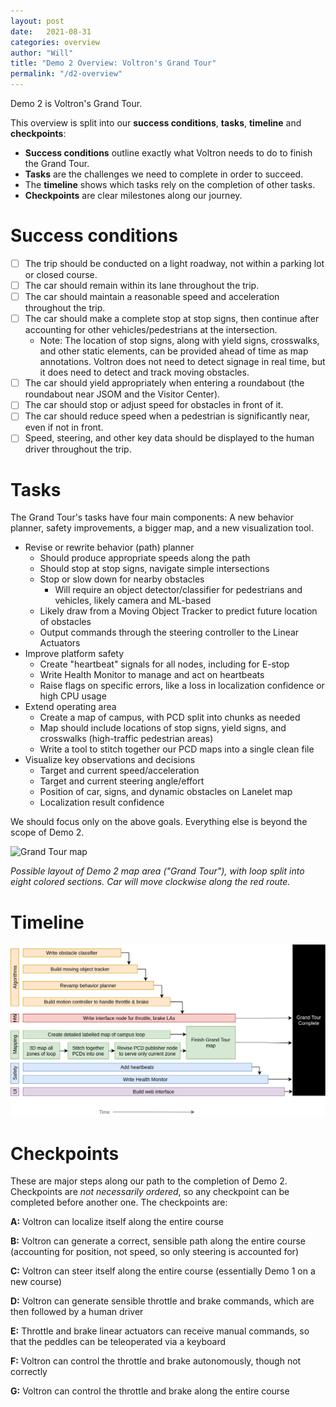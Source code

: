 ```yaml
---
layout: post
date:   2021-08-31
categories: overview
author: "Will"
title: "Demo 2 Overview: Voltron's Grand Tour"
permalink: "/d2-overview"
---
```

Demo 2 is Voltron's Grand Tour. 

This overview is split into our **success conditions**, **tasks**, **timeline** and **checkpoints**:
- **Success conditions** outline exactly what Voltron needs to do to finish the Grand Tour.
- **Tasks** are the challenges we need to complete in order to succeed.
- The **timeline** shows which tasks rely on the completion of other tasks.
- **Checkpoints** are clear milestones along our journey.

# Success conditions
- [ ] The trip should be conducted on a light roadway, not within a parking lot or closed course.
- [ ] The car should remain within its lane throughout the trip.
- [ ] The car should maintain a reasonable speed and acceleration throughout the trip.
- [ ] The car should make a complete stop at stop signs, then continue after accounting for other vehicles/pedestrians at the intersection.
  - Note: The location of stop signs, along with yield signs, crosswalks, and other static elements, can be provided ahead of time as map annotations. Voltron does not need to detect signage in real time, but it does need to detect and track moving obstacles.
- [ ] The car should yield appropriately when entering a roundabout (the roundabout near JSOM and the Visitor Center).
- [ ] The car should stop or adjust speed for obstacles in front of it.
- [ ] The car should reduce speed when a pedestrian is significantly near, even if not in front.
- [ ] Speed, steering, and other key data should be displayed to the human driver throughout the trip.

# Tasks
The Grand Tour's tasks have four main components: A new behavior planner, safety improvements, a bigger map, and a new visualization tool.
- Revise or rewrite behavior (path) planner
    - Should produce appropriate speeds along the path
    - Should stop at stop signs, navigate simple intersections
    - Stop or slow down for nearby obstacles
        - Will require an object detector/classifier for pedestrians and vehicles, likely camera and ML-based
    - Likely draw from a Moving Object Tracker to predict future location of obstacles
    - Output commands through the steering controller to the Linear Actuators
- Improve platform safety
    - Create "heartbeat" signals for all nodes, including for E-stop
    - Write Health Monitor to manage and act on heartbeats
    - Raise flags on specific errors, like a loss in localization confidence or high CPU usage
- Extend operating area
    - Create a map of campus, with PCD split into chunks as needed
    - Map should include locations of stop signs, yield signs, and crosswalks (high-traffic pedestrian areas)
    - Write a tool to stitch together our PCD maps into a single clean file
- Visualize key observations and decisions
    - Target and current speed/acceleration
    - Target and current steering angle/effort
    - Position of car, signs, and dynamic obstacles on Lanelet map
    - Localization result confidence

We should focus only on the above goals. Everything else is beyond the scope of Demo 2.

![Grand Tour map](/assets/res/d2-overview_map.png)

*Possible layout of Demo 2 map area ("Grand Tour"), with loop split into eight colored sections. Car will move clockwise along the red route.*

# Timeline
![Timeline](/assets/res/d2-overview_timeline.png)

# Checkpoints
These are major steps along our path to the completion of Demo 2. Checkpoints are *not necessarily ordered*, so any checkpoint can be completed before another one. The checkpoints are:

**A:** Voltron can localize itself along the entire course

**B:** Voltron can generate a correct, sensible path along the entire course (accounting for position, not speed, so only steering is accounted for)

**C:** Voltron can steer itself along the entire course (essentially Demo 1 on a new course)

**D:**  Voltron can generate sensible throttle and brake commands, which are then followed by a human driver

**E:** Throttle and brake linear actuators can receive manual commands, so that the peddles can be teleoperated via a keyboard

**F:** Voltron can control the throttle and brake autonomously, though not correctly

**G:** Voltron can control the throttle and brake along the entire course
